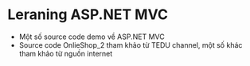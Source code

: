 # Leraning ASP.NET MVC
- Một số source code demo về ASP.NET MVC
- Source code OnlieShop_2 tham khảo từ TEDU channel, một số khác tham khảo từ nguồn internet
